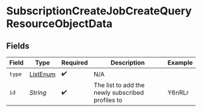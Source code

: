 # SubscriptionCreateJobCreateQueryResourceObjectData


## Fields

| Field                                            | Type                                             | Required                                         | Description                                      | Example                                          |
| ------------------------------------------------ | ------------------------------------------------ | ------------------------------------------------ | ------------------------------------------------ | ------------------------------------------------ |
| `type`                                           | [ListEnum](../../models/components/ListEnum.md)  | :heavy_check_mark:                               | N/A                                              |                                                  |
| `id`                                             | *String*                                         | :heavy_check_mark:                               | The list to add the newly subscribed profiles to | Y6nRLr                                           |